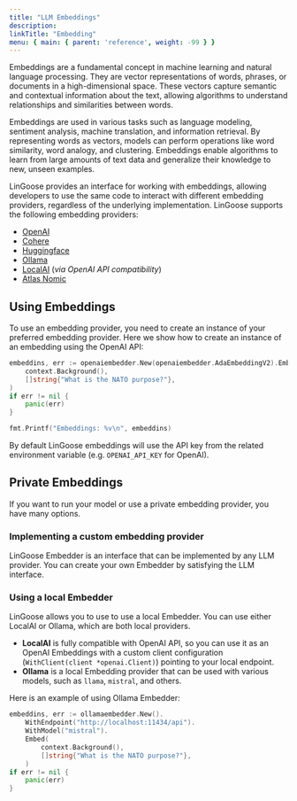 ```yaml
---
title: "LLM Embeddings"
description:
linkTitle: "Embedding"
menu: { main: { parent: 'reference', weight: -99 } }
---
```


Embeddings are a fundamental concept in machine learning and natural language processing. They are vector representations of words, phrases, or documents in a high-dimensional space. These vectors capture semantic and contextual information about the text, allowing algorithms to understand relationships and similarities between words.

Embeddings are used in various tasks such as language modeling, sentiment analysis, machine translation, and information retrieval. By representing words as vectors, models can perform operations like word similarity, word analogy, and clustering. Embeddings enable algorithms to learn from large amounts of text data and generalize their knowledge to new, unseen examples.

LinGoose provides an interface for working with embeddings, allowing developers to use the same code to interact with different embedding providers, regardless of the underlying implementation. LinGoose supports the following embedding providers:

- [OpenAI](https://openai.com)
- [Cohere](https://cohere.ai)
- [Huggingface](https://huggingface.co)
- [Ollama](https://ollama.ai)
- [LocalAI](https://localai.io/) (_via OpenAI API compatibility_)
- [Atlas Nomic](https://atlas.nomic.ai)

## Using Embeddings

To use an embedding provider, you need to create an instance of your preferred embedding provider. Here we show how to create an instance of an embedding using the OpenAI API:

```go
embeddins, err := openaiembedder.New(openaiembedder.AdaEmbeddingV2).Embed(
    context.Background(),
    []string{"What is the NATO purpose?"},
)
if err != nil {
    panic(err)
}

fmt.Printf("Embeddings: %v\n", embeddins)
```

By default LinGoose embeddings will use the API key from the related environment variable (e.g. `OPENAI_API_KEY` for OpenAI).

## Private Embeddings

If you want to run your model or use a private embedding provider, you have many options.

### Implementing a custom embedding provider
LinGoose Embedder is an interface that can be implemented by any LLM provider. You can create your own Embedder by satisfying the LLM interface.

### Using a local Embedder
LinGoose allows you to use to use a local Embedder. You can use either LocalAI or Ollama, which are both local providers.
- **LocalAI** is fully compatible with OpenAI API, so you can use it as an OpenAI Embeddings with a custom client configuration (`WithClient(client *openai.Client)`) pointing to your local endpoint.
- **Ollama** is a local Embedding provider that can be used with various models, such as `llama`, `mistral`, and others.

Here is an example of using Ollama Embedder:

```go
embeddins, err := ollamaembedder.New().
    WithEndpoint("http://localhost:11434/api").
    WithModel("mistral").
    Embed(
        context.Background(),
        []string{"What is the NATO purpose?"},
    )
if err != nil {
    panic(err)
}
```